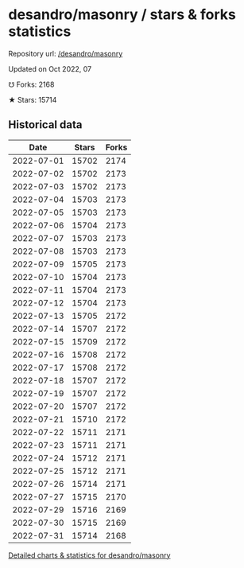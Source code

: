 # desandro/masonry / stars & forks statistics

Repository url: [/desandro/masonry](https://github.com/desandro/masonry)

Updated on Oct 2022, 07

☋ Forks: 2168

★ Stars: 15714

## Historical data
| Date | Stars | Forks |
|------|-------|-------|
| 2022-07-01 | 15702 | 2174 | 
| 2022-07-02 | 15702 | 2173 | 
| 2022-07-03 | 15702 | 2173 | 
| 2022-07-04 | 15703 | 2173 | 
| 2022-07-05 | 15703 | 2173 | 
| 2022-07-06 | 15704 | 2173 | 
| 2022-07-07 | 15703 | 2173 | 
| 2022-07-08 | 15703 | 2173 | 
| 2022-07-09 | 15705 | 2173 | 
| 2022-07-10 | 15704 | 2173 | 
| 2022-07-11 | 15704 | 2173 | 
| 2022-07-12 | 15704 | 2173 | 
| 2022-07-13 | 15705 | 2172 | 
| 2022-07-14 | 15707 | 2172 | 
| 2022-07-15 | 15709 | 2172 | 
| 2022-07-16 | 15708 | 2172 | 
| 2022-07-17 | 15708 | 2172 | 
| 2022-07-18 | 15707 | 2172 | 
| 2022-07-19 | 15707 | 2172 | 
| 2022-07-20 | 15707 | 2172 | 
| 2022-07-21 | 15710 | 2172 | 
| 2022-07-22 | 15711 | 2171 | 
| 2022-07-23 | 15711 | 2171 | 
| 2022-07-24 | 15712 | 2171 | 
| 2022-07-25 | 15712 | 2171 | 
| 2022-07-26 | 15714 | 2171 | 
| 2022-07-27 | 15715 | 2170 | 
| 2022-07-29 | 15716 | 2169 | 
| 2022-07-30 | 15715 | 2169 | 
| 2022-07-31 | 15714 | 2168 | 


[Detailed charts & statistics for desandro/masonry](https://reviewgithub.com/rep/desandro/masonry)
